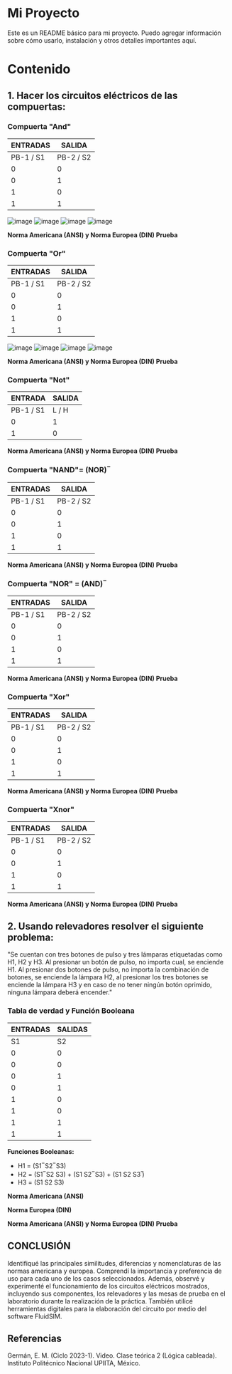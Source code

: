 # Mi Proyecto

Este es un README básico para mi proyecto. Puedo agregar información sobre cómo usarlo, instalación y otros detalles importantes aquí.


# Contenido

## 1. Hacer los circuitos eléctricos de las compuertas:

### Compuerta "And"
**ENTRADAS** | **SALIDA**
------------- | -------------
PB-1 / S1     | PB-2 / S2     | L / H
0             | 0             | 0
0             | 1             | 0
1             | 0             | 0
1             | 1             | 1

![image](https://github.com/JoseEmmanuelVG/IndustrialAutomation/assets/89156254/ddbf56be-b1b7-434d-9fa9-d8e2119dba55)
![image](https://github.com/JoseEmmanuelVG/IndustrialAutomation/assets/89156254/d4eed30f-28e2-4cbd-87e8-67e7d581e3d4)
![image](https://github.com/JoseEmmanuelVG/IndustrialAutomation/assets/89156254/a1626ca3-794f-45f6-b9d6-e776a2789a5b)
![image](https://github.com/JoseEmmanuelVG/IndustrialAutomation/assets/89156254/94ddaab8-5a2b-46b7-9738-451333ba4acd)

**Norma Americana (ANSI) y Norma Europea (DIN) Prueba**


### Compuerta "Or"
**ENTRADAS** | **SALIDA**
------------- | -------------
PB-1 / S1     | PB-2 / S2     | L / H
0             | 0             | 0
0             | 1             | 1
1             | 0             | 1
1             | 1             | 1

![image](https://github.com/JoseEmmanuelVG/IndustrialAutomation/assets/89156254/872e2424-0fcf-49bc-ac03-6c9b18d6e357)
![image](https://github.com/JoseEmmanuelVG/IndustrialAutomation/assets/89156254/9c703198-fbda-4c30-b478-8fcb45543134)
![image](https://github.com/JoseEmmanuelVG/IndustrialAutomation/assets/89156254/732712e4-b3fa-46bd-a471-b883dfa8c5f9)
![image](https://github.com/JoseEmmanuelVG/IndustrialAutomation/assets/89156254/4076593e-bc37-4a74-a321-bba7e2bbdf66)


**Norma Americana (ANSI) y Norma Europea (DIN) Prueba**

### Compuerta "Not"
**ENTRADA** | **SALIDA**
------------ | --------
PB-1 / S1    | L / H
0            | 1
1            | 0

**Norma Americana (ANSI) y Norma Europea (DIN) Prueba**

### Compuerta "NAND"= (NOR) ̅
**ENTRADAS** | **SALIDA**
------------- | -------------
PB-1 / S1     | PB-2 / S2     | L / H
0             | 0             | 0
0             | 1             | 0
1             | 0             | 1
1             | 1             | 0

**Norma Americana (ANSI) y Norma Europea (DIN) Prueba**

### Compuerta "NOR" = (AND) ̅
**ENTRADAS** | **SALIDA**
------------- | -------------
PB-1 / S1     | PB-2 / S2     | L / H
0             | 0             | 0
0             | 1             | 1
1             | 0             | 1
1             | 1             | 0

**Norma Americana (ANSI) y Norma Europea (DIN) Prueba**

### Compuerta "Xor"
**ENTRADAS** | **SALIDA**
------------- | -------------
PB-1 / S1     | PB-2 / S2     | L / H
0             | 0             | 0
0             | 1             | 1
1             | 0             | 1
1             | 1             | 0

**Norma Americana (ANSI) y Norma Europea (DIN) Prueba**

### Compuerta "Xnor"
**ENTRADAS** | **SALIDA**
------------- | -------------
PB-1 / S1     | PB-2 / S2     | L / H
0             | 0             | 0
0             | 1             | 1
1             | 0             | 1
1             | 1             | 0

**Norma Americana (ANSI) y Norma Europea (DIN) Prueba**

## 2. Usando relevadores resolver el siguiente problema:

"Se cuentan con tres botones de pulso y tres lámparas etiquetadas como H1, H2 y H3. Al presionar un botón de pulso, no importa cual, se enciende H1. Al presionar dos botones de pulso, no importa la combinación de botones, se enciende la lámpara H2, al presionar los tres botones se enciende la lámpara H3 y en caso de no tener ningún botón oprimido, ninguna lámpara deberá encender."

### Tabla de verdad y Función Booleana
**ENTRADAS** | **SALIDAS**
------------ | -------------
S1           | S2           | S3           | H1 | H2 | H3
0            | 0            | 0            | 0  | 0  | 0
0            | 0            | 1            | 1  | 0  | 0
0            | 1            | 0            | 1  | 0  | 0
0            | 1            | 1            | 0  | 1  | 0
1            | 0            | 0            | 1  | 0  | 0
1            | 0            | 1            | 0  | 1  | 0
1            | 1            | 0            | 0  | 1  | 0
1            | 1            | 1            | 0  | 0  | 1

**Funciones Booleanas:**
- H1 = (S1 ̅ S2 ̅ S3)
- H2 = (S1 ̅ S2 S3) + (S1 S2 ̅ S3) + (S1 S2 S3 ̅)
- H3 = (S1 S2 S3)

**Norma Americana (ANSI)**

**Norma Europea (DIN)**

**Norma Americana (ANSI) y Norma Europea (DIN) Prueba**

## CONCLUSIÓN

Identifiqué las principales similitudes, diferencias y nomenclaturas de las normas americana y europea. Comprendí la importancia y preferencia de uso para cada uno de los casos seleccionados. Además, observé y experimenté el funcionamiento de los circuitos eléctricos mostrados, incluyendo sus componentes, los relevadores y las mesas de prueba en el laboratorio durante la realización de la práctica. También utilicé herramientas digitales para la elaboración del circuito por medio del software FluidSIM.

## Referencias

Germán, E. M. (Ciclo 2023-1). Video. Clase teórica 2 (Lógica cableada). Instituto Politécnico Nacional UPIITA, México.
